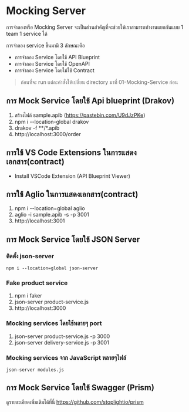# Mocking Server
การจำลองหรือ Mocking Server จะเป็นส่วนสำคัญที่จะช่วยให้เราสามารถทำงานแยกกันแบบ 1 team 1 service ได้

การจำลอง service ขึ้นมามี 3 ลักษณะคือ
* การจำลอง Service โดยใช้ API Blueprint
* การจำลอง Service โดยใช้ OpenAPI
* การจำลอง Service โดยไม่ใช้ Contract

> ก่อนที่จะ run แต่ละคำสั่งให้เปลี่ยน directory มาที่ 01-Mocking-Service ก่อน

## การ Mock Service โดยใช้ Api blueprint (Drakov)
1. สร้างไฟล์ sample.apib (https://pastebin.com/U9dJzPKe)
2. npm i --location-global drakov
3. drakov -f **/*.apib
4. http://localhost:3000/order

## การใช้ VS Code Extensions ในการแสดงเอกสาร(contract)
* Install VSCode Extension (API Blueprint Viewer)

## การใช้ Aglio ในการแสดงเอกสาร(contract)
1. npm i --location=global aglio
2. aglio -i sample.apib -s -p 3001
3. http://localhost:3001

## การ Mock Service โดยใช้ JSON Server
### ติดตั้ง json-server
```
npm i --location=global json-server
```

### Fake product service
1. npm i faker
2. json-server product-service.js
3. http://localhost:3000

### Mocking services โดยใช้หลายๆ port
1. json-server product-service.js -p 3000
2. json-server delivery-service.js -p 3001

### Mocking services จาก JavaScript หลายๆไฟล์
```
json-server modules.js
```

## การ Mock Service โดยใช้ Swagger (Prism)
ดูรายละเอียดเพิ่มเติมได้ที่นี่
https://github.com/stoplightio/prism
